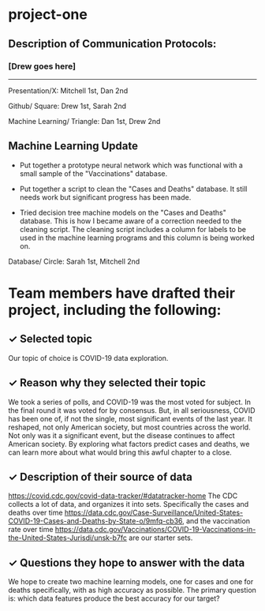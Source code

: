 # project-one

## Description of Communication Protocols: 

### [Drew goes here]

-----------------------------------------------------
Presentation/X: Mitchell 1st, Dan 2nd

Github/ Square: Drew 1st, Sarah 2nd

Machine Learning/ Triangle: Dan 1st, Drew 2nd
## Machine Learning Update

* Put together a prototype neural network which was functional with a small sample of the "Vaccinations" database.

* Put together a script to clean the "Cases and Deaths" database.  It still needs work but significant progress has been made.

* Tried decision tree machine models on the "Cases and Deaths" database.  This is how I became aware of a correction needed to the cleaning script.  The cleaning script includes a column for labels to be used in the machine learning programs and this column is being worked on.



Database/ Circle: Sarah 1st, Mitchell 2nd

# Team members have drafted their project, including the following:
## ✓ Selected topic

Our topic of choice is COVID-19 data exploration.

## ✓ Reason why they selected their topic

We took a series of polls, and COVID-19 was the most voted for subject. In the final round it was voted for by consensus. But, in all seriousness, COVID has been one of, if not the single, most significant events of the last year. It reshaped, not only American society, but most countries across the world. Not only was it a significant event, but the disease continues to affect American society. By exploring what factors predict cases and deaths, we can learn more about what would bring this awful chapter to a close.

## ✓ Description of their source of data

https://covid.cdc.gov/covid-data-tracker/#datatracker-home The CDC collects a lot of data, and organizes it into sets. Specifically the cases and deaths over time https://data.cdc.gov/Case-Surveillance/United-States-COVID-19-Cases-and-Deaths-by-State-o/9mfq-cb36, and the vaccination rate over time https://data.cdc.gov/Vaccinations/COVID-19-Vaccinations-in-the-United-States-Jurisdi/unsk-b7fc are our starter sets.

## ✓ Questions they hope to answer with the data

We hope to create two machine learning models, one for cases and one for deaths specifically, with as high accuracy as possible. The primary question is: which data features produce the best accuracy for our target?

